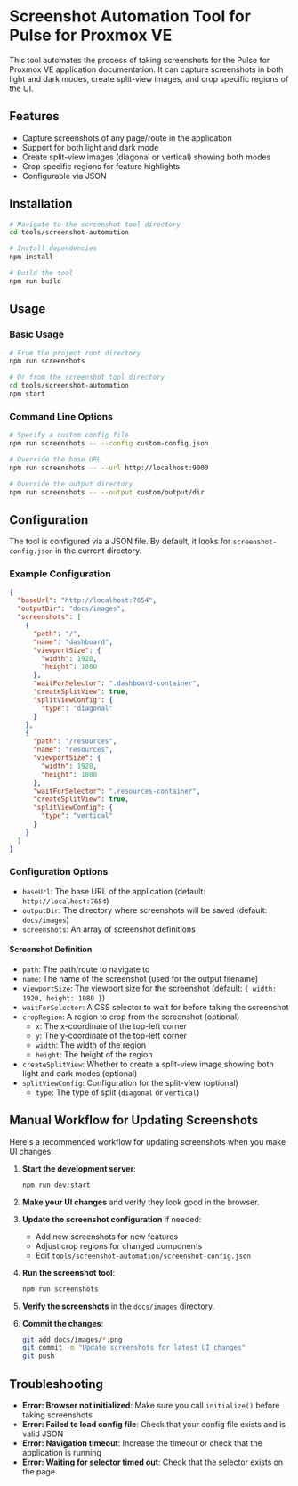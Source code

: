 # Screenshot Automation Tool for Pulse for Proxmox VE

This tool automates the process of taking screenshots for the Pulse for Proxmox VE application documentation. It can capture screenshots in both light and dark modes, create split-view images, and crop specific regions of the UI.

## Features

- Capture screenshots of any page/route in the application
- Support for both light and dark mode
- Create split-view images (diagonal or vertical) showing both modes
- Crop specific regions for feature highlights
- Configurable via JSON

## Installation

```bash
# Navigate to the screenshot tool directory
cd tools/screenshot-automation

# Install dependencies
npm install

# Build the tool
npm run build
```

## Usage

### Basic Usage

```bash
# From the project root directory
npm run screenshots

# Or from the screenshot tool directory
cd tools/screenshot-automation
npm start
```

### Command Line Options

```bash
# Specify a custom config file
npm run screenshots -- --config custom-config.json

# Override the base URL
npm run screenshots -- --url http://localhost:9000

# Override the output directory
npm run screenshots -- --output custom/output/dir
```

## Configuration

The tool is configured via a JSON file. By default, it looks for `screenshot-config.json` in the current directory.

### Example Configuration

```json
{
  "baseUrl": "http://localhost:7654",
  "outputDir": "docs/images",
  "screenshots": [
    {
      "path": "/",
      "name": "dashboard",
      "viewportSize": {
        "width": 1920,
        "height": 1080
      },
      "waitForSelector": ".dashboard-container",
      "createSplitView": true,
      "splitViewConfig": {
        "type": "diagonal"
      }
    },
    {
      "path": "/resources",
      "name": "resources",
      "viewportSize": {
        "width": 1920,
        "height": 1080
      },
      "waitForSelector": ".resources-container",
      "createSplitView": true,
      "splitViewConfig": {
        "type": "vertical"
      }
    }
  ]
}
```

### Configuration Options

- `baseUrl`: The base URL of the application (default: `http://localhost:7654`)
- `outputDir`: The directory where screenshots will be saved (default: `docs/images`)
- `screenshots`: An array of screenshot definitions

#### Screenshot Definition

- `path`: The path/route to navigate to
- `name`: The name of the screenshot (used for the output filename)
- `viewportSize`: The viewport size for the screenshot (default: `{ width: 1920, height: 1080 }`)
- `waitForSelector`: A CSS selector to wait for before taking the screenshot
- `cropRegion`: A region to crop from the screenshot (optional)
  - `x`: The x-coordinate of the top-left corner
  - `y`: The y-coordinate of the top-left corner
  - `width`: The width of the region
  - `height`: The height of the region
- `createSplitView`: Whether to create a split-view image showing both light and dark modes (optional)
- `splitViewConfig`: Configuration for the split-view (optional)
  - `type`: The type of split (`diagonal` or `vertical`)

## Manual Workflow for Updating Screenshots

Here's a recommended workflow for updating screenshots when you make UI changes:

1. **Start the development server**:
   ```bash
   npm run dev:start
   ```

2. **Make your UI changes** and verify they look good in the browser.

3. **Update the screenshot configuration** if needed:
   - Add new screenshots for new features
   - Adjust crop regions for changed components
   - Edit `tools/screenshot-automation/screenshot-config.json`

4. **Run the screenshot tool**:
   ```bash
   npm run screenshots
   ```

5. **Verify the screenshots** in the `docs/images` directory.

6. **Commit the changes**:
   ```bash
   git add docs/images/*.png
   git commit -m "Update screenshots for latest UI changes"
   git push
   ```

## Troubleshooting

- **Error: Browser not initialized**: Make sure you call `initialize()` before taking screenshots
- **Error: Failed to load config file**: Check that your config file exists and is valid JSON
- **Error: Navigation timeout**: Increase the timeout or check that the application is running
- **Error: Waiting for selector timed out**: Check that the selector exists on the page 